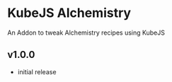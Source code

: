 # KubeJS Alchemistry

An Addon to tweak Alchemistry recipes using KubeJS

## v1.0.0
- initial release
